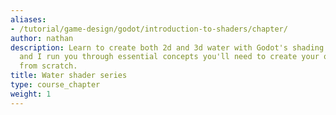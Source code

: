 ```yaml
---
aliases:
- /tutorial/game-design/godot/introduction-to-shaders/chapter/
author: nathan
description: Learn to create both 2d and 3d water with Godot's shading language! Bastiaan
  and I run you through essential concepts you'll need to create your own shaders
  from scratch.
title: Water shader series
type: course_chapter
weight: 1
---
```

